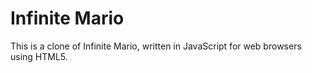 # Infinite Mario

This is a clone of Infinite Mario, written in JavaScript for web browsers using HTML5.